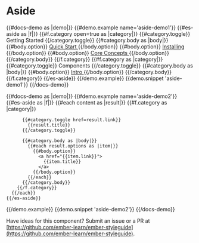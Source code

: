 # Aside

{{#docs-demo as |demo|}}
  {{#demo.example name='aside-demo1'}}
    {{#es-aside as |f|}}
      {{#f.category open=true as |category|}}
        {{#category.toggle}}
          Getting Started
        {{/category.toggle}}
        {{#category.body as |body|}}
          {{#body.option}}
            <a href="https://emberjs.com">
              Quick Start
            </a>
          {{/body.option}}
          {{#body.option}}
            <a href="https://emberjs.com">
              Installing
            </a>
          {{/body.option}}
          {{#body.option}}
            <a href="https://emberjs.com">
              Core Concepts
            </a>
          {{/body.option}}
        {{/category.body}}
      {{/f.category}}
      {{#f.category as |category|}}
        {{#category.toggle}}
          Components
        {{/category.toggle}}
        {{#category.body as |body|}}
          {{#body.option}}
            <a href="https://emberjs.com">
              Intro
            </a>
          {{/body.option}}
        {{/category.body}}
      {{/f.category}}
    {{/es-aside}}
  {{/demo.example}}
  {{demo.snippet 'aside-demo1'}}
{{/docs-demo}}

{{#docs-demo as |demo|}}
  {{#demo.example name='aside-demo2'}}
    {{#es-aside as |f|}}
      {{#each content as |result|}}
        {{#f.category as |category|}}

          {{#category.toggle href=result.link}}
            {{result.title}}
          {{/category.toggle}}

          {{#category.body as |body|}}
            {{#each result.options as |item|}}
              {{#body.option}}
                <a href="{{item.link}}">
                  {{item.title}}
                </a>
              {{/body.option}}
            {{/each}}
          {{/category.body}}
        {{/f.category}}
      {{/each}}
    {{/es-aside}}
  {{/demo.example}}
  {{demo.snippet 'aside-demo2'}}
{{/docs-demo}}

<aside role="note">

Have ideas for this component? Submit an issue or a PR at [https://github.com/ember-learn/ember-styleguide](https://github.com/ember-learn/ember-styleguide).

</aside>
